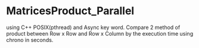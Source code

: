 # MatricesProduct_Parallel

using C++ POSIX(pthread) and Async key word.
Compare 2 method of product between Row x Row and Row x Column by the execution time using chrono in seconds.
